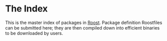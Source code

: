 # The Index

This is the master index of packages in [Roost](https://github.com/dirk/Roost).
Package definition Roostfiles can be submitted here; they are then compiled
down into efficient binaries to be downloaded by users.

